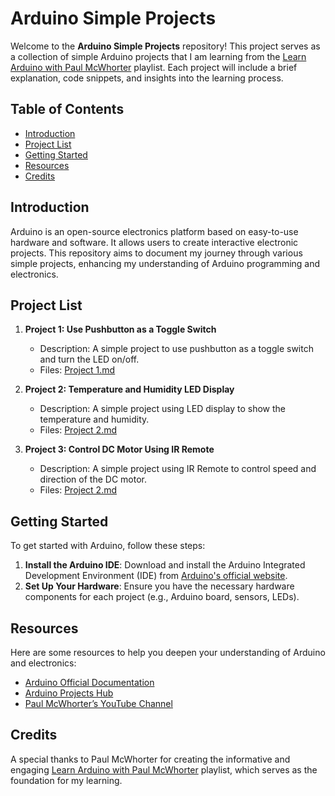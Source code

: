 # Arduino Simple Projects

Welcome to the **Arduino Simple Projects** repository! This project serves as a collection of simple Arduino projects that I am learning from the [Learn Arduino with Paul McWhorter](https://www.youtube.com/playlist?list=PLD6aF8f0M6GfYZn6udcWgHbVUV3PrrKGo) playlist. Each project will include a brief explanation, code snippets, and insights into the learning process.

## Table of Contents

- [Introduction](#introduction)
- [Project List](#project-list)
- [Getting Started](#getting-started)
- [Resources](#resources)
- [Credits](#credits)

## Introduction

Arduino is an open-source electronics platform based on easy-to-use hardware and software. It allows users to create interactive electronic projects. This repository aims to document my journey through various simple projects, enhancing my understanding of Arduino programming and electronics.

## Project List

1. **Project 1: Use Pushbutton as a Toggle Switch**
   - Description: A simple project to use pushbutton as a toggle switch and turn the LED on/off.
   - Files: [Project 1.md](./Project%201.md)

2. **Project 2: Temperature and Humidity LED Display**
   - Description: A simple project using LED display to show the temperature and humidity.
   - Files: [Project 2.md](./Project%202.md)

3. **Project 3: Control DC Motor Using IR Remote**
   - Description: A simple project using IR Remote to control speed and direction of the DC motor.
   - Files: [Project 2.md](./Project%203.md)

## Getting Started

To get started with Arduino, follow these steps:

1. **Install the Arduino IDE**: Download and install the Arduino Integrated Development Environment (IDE) from [Arduino's official website](https://www.arduino.cc/en/software).
2. **Set Up Your Hardware**: Ensure you have the necessary hardware components for each project (e.g., Arduino board, sensors, LEDs).

## Resources

Here are some resources to help you deepen your understanding of Arduino and electronics:

- [Arduino Official Documentation](https://www.arduino.cc/en/Reference/HomePage)
- [Arduino Projects Hub](https://create.arduino.cc/projecthub)
- [Paul McWhorter’s YouTube Channel](https://www.youtube.com/user/mcwhorpj)

## Credits

A special thanks to Paul McWhorter for creating the informative and engaging [Learn Arduino with Paul McWhorter](https://www.youtube.com/playlist?list=PLD6aF8f0M6GfYZn6udcWgHbVUV3PrrKGo) playlist, which serves as the foundation for my learning.
